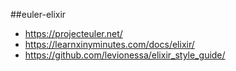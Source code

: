 ##euler-elixir
- https://projecteuler.net/
- https://learnxinyminutes.com/docs/elixir/
- https://github.com/levionessa/elixir_style_guide/
